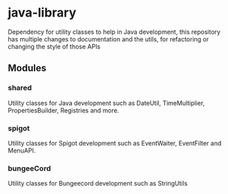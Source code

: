 # java-library
Dependency for utility classes to help in Java development, this repository has multiple changes to documentation and the utils, for refactoring or changing the style of those APIs

## Modules

### shared
Utility classes for Java development such as DateUtil, TimeMultiplier, PropertiesBuilder, Registries and more.

### spigot
Utility classes for Spigot development such as EventWaiter, EventFilter and MenuAPI.

### bungeeCord
Utility classes for Bungeecord development such as StringUtils
